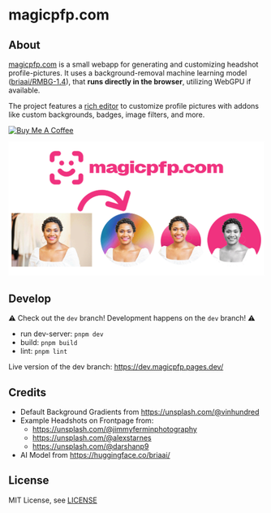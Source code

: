 # magicpfp.com
## About
[magicpfp.com](https://magicpfp.com/) is a small webapp for generating and customizing headshot profile-pictures. 
It uses a background-removal machine learning model ([briaai/RMBG-1.4](https://huggingface.co/briaai/RMBG-1.4)), that **runs directly in the browser**, utilizing WebGPU if available.

The project features a [rich editor](https://magicpfp.com/editor) to customize profile pictures with addons like custom backgrounds, badges, image filters, and more.

<a href="https://www.buymeacoffee.com/JonasDoesThings" target="_blank"><img src="https://cdn.buymeacoffee.com/buttons/default-orange.png" alt="Buy Me A Coffee" height="41" width="174"></a>

![magicpfp screenshot](./public/og-image.png)

## Develop
⚠️ Check out the `dev` branch! Development happens on the `dev` branch! ⚠️

* run dev-server: `pnpm dev`
* build: `pnpm build`
* lint: `pnpm lint`

Live version of the dev branch: https://dev.magicpfp.pages.dev/

## Credits
* Default Background Gradients from https://unsplash.com/@vinhundred
* Example Headshots on Frontpage from:
  * https://unsplash.com/@jimmyferminphotography
  * https://unsplash.com/@alexstarnes
  * https://unsplash.com/@darshanp9
* AI Model from https://huggingface.co/briaai/

## License
MIT License, see [LICENSE](LICENSE)
